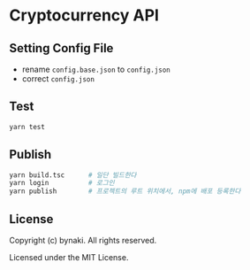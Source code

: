 # Cryptocurrency API


## Setting Config File

* rename `config.base.json` to `config.json`
* correct `config.json`


## Test

```bash
yarn test
```


## Publish

```bash
yarn build.tsc      # 일단 빌드한다
yarn login          # 로그인
yarn publish        # 프로젝트의 루트 위치에서, npm에 배포 등록한다
```


## License

Copyright (c) bynaki. All rights reserved.

Licensed under the MIT License.
